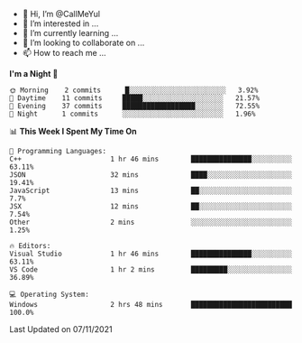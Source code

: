 - 👋 Hi, I’m @CallMeYul
- 👀 I’m interested in ...
- 🌱 I’m currently learning ...
- 💞️ I’m looking to collaborate on ...
- 📫 How to reach me ...

<!---
CallMeYul/CallMeYul is a ✨ special ✨ repository because its `README.md` (this file) appears on your GitHub profile.
You can click the Preview link to take a look at your changes.
--->

<!--START_SECTION:waka-->
**I'm a Night 🦉** 

```text
🌞 Morning    2 commits      █░░░░░░░░░░░░░░░░░░░░░░░░   3.92% 
🌆 Daytime    11 commits     █████░░░░░░░░░░░░░░░░░░░░   21.57% 
🌃 Evening    37 commits     ██████████████████░░░░░░░   72.55% 
🌙 Night      1 commits      ░░░░░░░░░░░░░░░░░░░░░░░░░   1.96%

```


📊 **This Week I Spent My Time On** 

```text
💬 Programming Languages: 
C++                      1 hr 46 mins        ███████████████░░░░░░░░░░   63.11% 
JSON                     32 mins             ████░░░░░░░░░░░░░░░░░░░░░   19.41% 
JavaScript               13 mins             ██░░░░░░░░░░░░░░░░░░░░░░░   7.7% 
JSX                      12 mins             ██░░░░░░░░░░░░░░░░░░░░░░░   7.54% 
Other                    2 mins              ░░░░░░░░░░░░░░░░░░░░░░░░░   1.25%

🔥 Editors: 
Visual Studio            1 hr 46 mins        ███████████████░░░░░░░░░░   63.11% 
VS Code                  1 hr 2 mins         █████████░░░░░░░░░░░░░░░░   36.89%

💻 Operating System: 
Windows                  2 hrs 48 mins       █████████████████████████   100.0%

```


 Last Updated on 07/11/2021
<!--END_SECTION:waka-->
